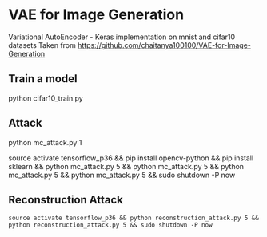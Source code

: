# VAE for Image Generation
Variational AutoEncoder - Keras implementation on mnist and cifar10 datasets
Taken from https://github.com/chaitanya100100/VAE-for-Image-Generation 

## Train a model 
python cifar10_train.py

## Attack
python mc_attack.py 1

source activate tensorflow_p36 && pip install opencv-python && pip install sklearn && python mc_attack.py 5 && python mc_attack.py 5 && python mc_attack.py 5 && python mc_attack.py 5 && sudo shutdown -P now

## Reconstruction Attack

```
source activate tensorflow_p36 && python reconstruction_attack.py 5 && python reconstruction_attack.py 5 && sudo shutdown -P now
```